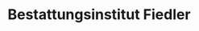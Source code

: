 ---
title: "Bestattungsinstitut Fiedler"
url: /oderwitz/bestattungsinstitut-fiedler/
shop: Bestattungen
---